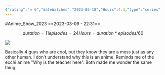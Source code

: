```yaml
---
{"rating":"⭐ 6","dateWatched":"2023-03-10","Hours":4.4,"type":"series","subType":"series","title":"Cool Doji Danshi","englishTitle":"Play It Cool, Guys","year":2022,"dataSource":"MALAPI","url":"https://myanimelist.net/anime/51680/Cool_Doji_Danshi","id":51680,"genres":["Slice of Life"],"studios":["Pierrot"],"episodes":24,"duration":"11 min per ep","onlineRating":7.67,"actors":null,"image":"https://cdn.myanimelist.net/images/anime/1123/134677.jpg","released":true,"streamingServices":["Crunchyroll","Aniplus TV","Bahamut Anime Crazy","Laftel"],"airing":true,"airedFrom":"11/10/2022","airedTo":"28/03/2023","watched":false,"lastWatched":"","personalRating":0,"tags":["mediaDB/tv/series"],"dg-publish":true,"status":"🔴 dropped","permalink":"/media-db/series/cool-doji-danshi-2022/","dgPassFrontmatter":true,"noteIcon":"3","created":"2023-11-14T21:08:36.197+05:30","updated":"2023-12-15T12:29:07.616+05:30"}
---
```


#Anime_Show_2023 
==2023-03-09 - 22:31==
```math
duration = 11
episodes = 24
Hours = duration * episodes / 60
```
<img src="https://cdn.myanimelist.net/images/anime/1123/134677.jpg">

Basically 4 guys who are cool, but they know they are a mess just as any other human. I don't understand why this is an anime. Reminds me of the ecchi anime "Why is the teacher here". Both made me wonder the same thing